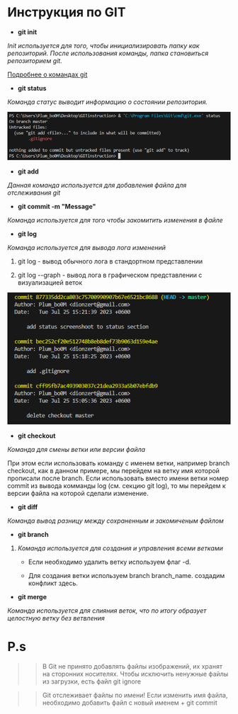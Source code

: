 # Инструкция по GIT

* **git init**

*Init используется для того, чтобы инициализировать папку как репозиторий.
После использования команды, папка становиться репозиторием git.*

[Подробнее о командах git](https://gbcdn.mrgcdn.ru/uploads/asset/3937510/attachment/187904bc7fa424abc113f5dda8b497ff.pdf)

* **git status**

*Команда статус выводит информацию о состоянии репозитория.*

![Пример вывода команды status!](status.PNG)

* **git add**

*Данная команда используется для добавления файла для отслеживания git*

* **git commit -m "Message"**

*Команда используется для того чтобы закомитить изменения в файле*

* **git log**

*Команда используется для вывода лога изменений*

1. git log - вывод обычного лога в стандортном представлении

2. git log --graph - вывод лога в графическом представлении с визуализацией веток



![Пример вывода команды log!](log.PNG)

* **git checkout**

 *Команда для смены ветки или версии файла*

 При этом если использовать команду с именем ветки, например branch checkout, как в данном примере, мы перейдем на ветку имя которой прописали после branch.
 Если использовать вместо имени ветки номер commit из вывода комманды log (см. секцию git log), то мы перейдем к версии файла на которой сделали изменение.

* **git diff**

*Команда вывод разницу между сохраненным и закомиченым файлом*

* **git branch**

1. *Команда используется для создания и управления всеми ветками*

   * Если необходимо удалить ветку используем флаг -d.

   * Для создания ветки используем branch branch_name. 
   создадим конфликт здесь.  

* **git merge**

*Команда используется для слияния веток, что по итогу образует целостную ветку без ветвления*

# P.s
>> В Git не принято добавлять файлы
изображений, их хранят на сторонних
носителях. Чтобы исключить ненужные файлы
из загрузки, есть файл git ignore

>> Git отслеживает файлы по имени! 
Если изменить имя файла, необходимо добавить файл с новый именем + git commit